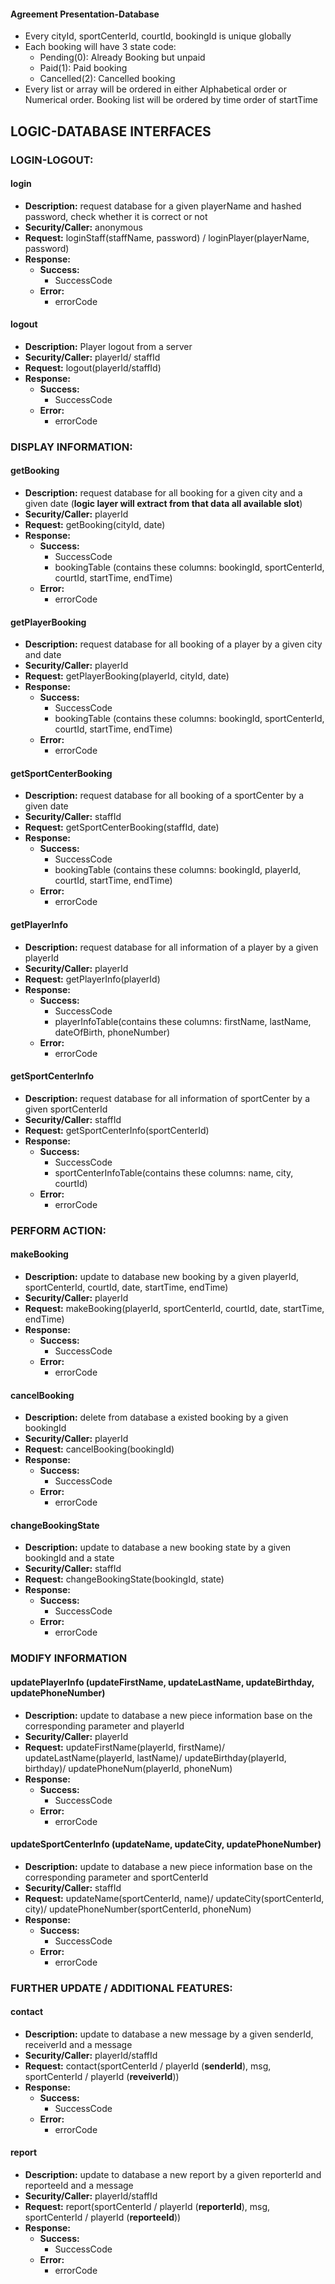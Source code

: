 #### Agreement Presentation-Database
- Every cityId, sportCenterId, courtId, bookingId is unique globally
- Each booking will have 3 state code:
    - Pending(0): Already Booking but unpaid
    - Paid(1): Paid booking
    - Cancelled(2): Cancelled booking
- Every list or array will be ordered in either Alphabetical order or Numerical order. Booking list will be ordered by time order of startTime

## LOGIC-DATABASE INTERFACES
### LOGIN-LOGOUT:
#### login
- **Description:** request database for a given playerName and hashed password, check whether it is correct or not
- **Security/Caller:** anonymous
- **Request:** loginStaff(staffName, password) / loginPlayer(playerName, password)
- **Response:** 
    + **Success:**
        + SuccessCode
    + **Error:**
        + errorCode

#### logout
- **Description:** Player logout from a server
- **Security/Caller:** playerId/ staffId
- **Request:** logout(playerId/staffId)
- **Response:**
    + **Success:**
        + SuccessCode
    + **Error:**
        + errorCode

### DISPLAY INFORMATION:
#### getBooking
- **Description:** request database for all booking for a given city and a given date (**logic layer will extract from that data all available slot**)
- **Security/Caller:** playerId
- **Request:** getBooking(cityId, date)
- **Response:**
    + **Success:**
        + SuccessCode
        + bookingTable (contains these columns: bookingId, sportCenterId, courtId, startTime, endTime)
    + **Error:**
        + errorCode
        
#### getPlayerBooking
 - **Description:** request database for all booking of a player by a given city and date
 - **Security/Caller:** playerId
 - **Request:** getPlayerBooking(playerId, cityId, date)
 - **Response:**
     + **Success:**
         + SuccessCode
         + bookingTable (contains these columns: bookingId, sportCenterId, courtId, startTime, endTime)
     + **Error:**
         + errorCode

#### getSportCenterBooking
- **Description:** request database for all booking of a sportCenter by a given date
- **Security/Caller:** staffId
- **Request:** getSportCenterBooking(staffId, date)
- **Response:**
    + **Success:**
        + SuccessCode
        + bookingTable (contains these columns: bookingId, playerId, courtId, startTime, endTime)
    + **Error:**
        + errorCode
        
#### getPlayerInfo
- **Description:** request database for all information of a player by a given playerId
- **Security/Caller:** playerId
- **Request:** getPlayerInfo(playerId)
- **Response:**
    + **Success:**
        + SuccessCode
        + playerInfoTable(contains these columns: firstName, lastName, dateOfBirth, phoneNumber)
    + **Error:**
        + errorCode

#### getSportCenterInfo
- **Description:** request database for all information of sportCenter by a given sportCenterId
- **Security/Caller:** staffId
- **Request:** getSportCenterInfo(sportCenterId)
- **Response:**
    + **Success:**
        + SuccessCode
        + sportCenterInfoTable(contains these columns: name, city, courtId)
    + **Error:**
        + errorCode

### PERFORM ACTION:
#### makeBooking
- **Description:** update to database new booking by a given playerId, sportCenterId, courtId, date, startTime, endTime)
- **Security/Caller:** playerId
- **Request:** makeBooking(playerId, sportCenterId, courtId, date, startTime, endTime)
- **Response:**
    + **Success:**
        + SuccessCode
    + **Error:**
        + errorCode

#### cancelBooking
- **Description:** delete from database a existed booking by a given bookingId
- **Security/Caller:** playerId
- **Request:** cancelBooking(bookingId)
- **Response:**
    + **Success:**
        + SuccessCode
    + **Error:**
        + errorCode

#### changeBookingState
- **Description:** update to database a new booking state by a given bookingId and a state
- **Security/Caller:** staffId
- **Request:** changeBookingState(bookingId, state)
- **Response:**
    + **Success:**
        + SuccessCode
    + **Error:**
        + errorCode

### MODIFY INFORMATION
#### updatePlayerInfo (updateFirstName, updateLastName, updateBirthday, updatePhoneNumber)
- **Description:** update to database a new piece information base on the corresponding parameter and playerId
- **Security/Caller:** playerId
- **Request:** updateFirstName(playerId, firstName)/ updateLastName(playerId, lastName)/ updateBirthday(playerId, birthday)/ updatePhoneNum(playerId, phoneNum)
- **Response:**
    + **Success:**
        + SuccessCode
    + **Error:**
        + errorCode

#### updateSportCenterInfo (updateName, updateCity, updatePhoneNumber)
- **Description:** update to database a new piece information base on the corresponding parameter and sportCenterId
- **Security/Caller:** staffId
- **Request:** updateName(sportCenterId, name)/ updateCity(sportCenterId, city)/ updatePhoneNumber(sportCenterId, phoneNum)
- **Response:**
    + **Success:**
        + SuccessCode
    + **Error:**
        + errorCode

### FURTHER UPDATE / ADDITIONAL FEATURES:
#### contact
- **Description:** update to database a new message by a given senderId, receiverId and a message
- **Security/Caller:** playerId/staffId
- **Request:** contact(sportCenterId / playerId (**senderId**), msg, sportCenterId / playerId (**reveiverId**))
- **Response:**
    + **Success:**
        + SuccessCode
    + **Error:**
        + errorCode

#### report
- **Description:** update to database a new report by a given reporterId and reporteeId and a message
- **Security/Caller:** playerId/staffId
- **Request:** report(sportCenterId / playerId (**reporterId**), msg, sportCenterId / playerId (**reporteeId**))
- **Response:**
    + **Success:**
        + SuccessCode
    + **Error:**
        + errorCode
